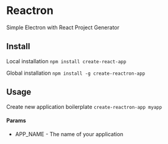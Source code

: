 # Reactron
Simple Electron with React Project Generator

## Install
Local installation
```npm install create-react-app```

Global installation
```npm install -g create-reactron-app```

## Usage
Create new application boilerplate
```create-reactron-app myapp```

#### Params
 * APP_NAME - The name of your application